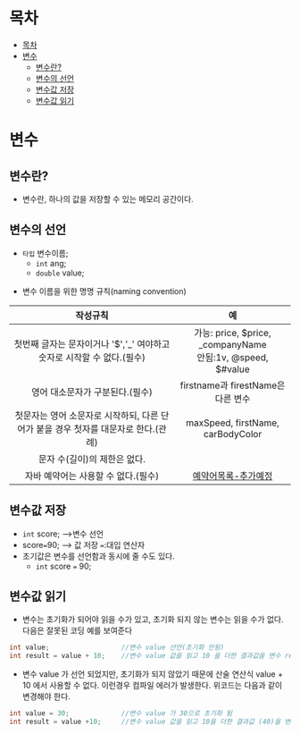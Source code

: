 # 목차
   
- [목차](#목차)
- [변수](#변수)
  - [변수란?](#변수란?)
  - [변수의 선언](#변수의-선언)
  - [변수값 저장](#변수값-저장)
  - [변수값 읽기](#변수값-읽기)

# 변수
  ## 변수란?
- 변수란, 하나의 값을 저장할 수 있는 메모리 공간이다.

## 변수의 선언
* `타입`  변수이름;
  * `int`  ang;
  * `double` value;

- 변수 이름을 위한 명명 규칙(naming convention)   

작성규칙|예
:-------:|:-------:
첫번째 글자는 문자이거나 '$','_' 여야하고 숫자로 시작할 수 없다.(필수)|가능: price, $price, _companyName </br> 안됨:1v, @speed, $#value
영어 대소문자가 구분된다.(필수)|firstname과 firestName은 다른 변수
첫문자는 영어 소문자로 시작하되, 다른 단어가 붙을 경우 첫자를 대문자로 한다.(관례) | maxSpeed, firstName, carBodyColor
문자 수(길이)의 제한은 없다.|
자바 예약어는 사용할 수 없다.(필수)|[예약어목록-추가예정](#)

## 변수값 저장

- `int` score;  -->변수 선언
- score`=`90;  --> 값 저장  `=`:대입 연산자
- 초기값은 변수를 선언함과 동시에 줄 수도 있다.
  - `int` score `=` 90;

## 변수값 읽기
- 변수는 초기화가 되어야 읽을 수가 있고, 초기화 되지 않는 변수는 읽을 수가 없다. 다음은 잘못된 코딩 예를 보여준다
```java
int value;                  //변수 value 선언(초기화 안됨)
int result = value + 10;    //변수 value 값을 읽고 10 을 더한 결과값을 변수 result에 저장
```
- 변수 value 가 선언 되었지만, 초기화가 되지 않았기 때문에 산술 연산식 value + 10 에서 사용할 수 없다. 이런경우 컴파일 에러가 발생한다. 위코드는 다음과 같이 변경해야 한다.
```java
int value = 30;             //변수 value 가 30으로 초기화 됨
int result = value +10;     //변수 value 값을 읽고 10을 더한 결과값 (40)을 변수 result 에 저장
```
